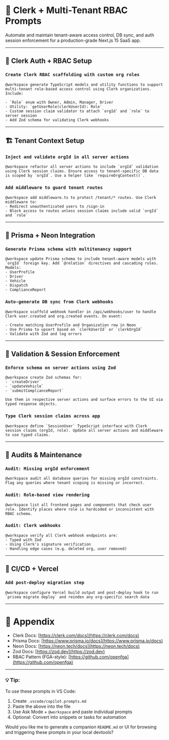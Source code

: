 # 🧠 Clerk + Multi-Tenant RBAC Prompts
Automate and maintain tenant-aware access control, DB sync, and auth session enforcement for a production-grade Next.js 15 SaaS app.

---

## 🔐 Clerk Auth + RBAC Setup

### `Create Clerk RBAC scaffolding with custom org roles`
```prompt
@workspace generate TypeScript models and utility functions to support multi-tenant role-based access control using Clerk organizations. Include:

- `Role` enum with Owner, Admin, Manager, Driver
- Utility: `getUserRole(clerkUserId): Role`
- Custom session claim validator to attach `orgId` and `role` to server session
- Add Zod schema for validating Clerk webhooks
```

---

## 🏗️ Tenant Context Setup

### `Inject and validate orgId in all server actions`

```prompt
@workspace refactor all server actions to include `orgId` validation using Clerk session claims. Ensure access to tenant-specific DB data is scoped by `orgId`. Use a helper like `requireOrgContext()`.
```

### `Add middleware to guard tenant routes`

```prompt
@workspace add middleware.ts to protect /tenant/* routes. Use Clerk middleware to:
- Redirect unauthenticated users to /sign-in
- Block access to routes unless session claims include valid `orgId` and `role`
```

---

## 🧬 Prisma + Neon Integration

### `Generate Prisma schema with multitenancy support`

```prompt
@workspace update Prisma schema to include tenant-aware models with `orgId` foreign key. Add `@relation` directives and cascading rules. Models:
- UserProfile
- Driver
- Vehicle
- Dispatch
- ComplianceReport
```

### `Auto-generate DB sync from Clerk webhooks`

```prompt
@workspace scaffold webhook handler in /api/webhooks/user to handle Clerk user.created and org.created events. On event:

- Create matching UserProfile and Organization row in Neon
- Use Prisma to upsert based on `clerkUserId` or `clerkOrgId`
- Validate with Zod and log errors
```

---

## 🧪 Validation & Session Enforcement

### `Enforce schema on server actions using Zod`

```prompt
@workspace create Zod schemas for:
- `createDriver`
- `updateVehicle`
- `submitComplianceReport`

Use them in respective server actions and surface errors to the UI via typed response objects.
```

### `Type Clerk session claims across app`

```prompt
@workspace define `SessionUser` TypeScript interface with Clerk session claims (orgId, role). Update all server actions and middleware to use typed claims.
```

---

## 🧠 Audits & Maintenance

### `Audit: Missing orgId enforcement`

```prompt
@workspace audit all database queries for missing orgId constraints. Flag any queries where tenant scoping is missing or incorrect.
```

### `Audit: Role-based view rendering`

```prompt
@workspace list all frontend pages and components that check user role. Identify places where role is hardcoded or inconsistent with RBAC schema.
```

### `Audit: Clerk webhooks`

```prompt
@workspace verify all Clerk webhook endpoints are:
- Typed with Zod
- Using Clerk's signature verification
- Handling edge cases (e.g. deleted org, user removed)
```

---

## 🚦 CI/CD + Vercel

### `Add post-deploy migration step`

```prompt
@workspace configure Vercel build output and post-deploy hook to run `prisma migrate deploy` and reindex any org-specific search data
```

---

# 🧰 Appendix

* Clerk Docs: [https://clerk.com/docs](https://clerk.com/docs)
* Prisma Docs: [https://www.prisma.io/docs](https://www.prisma.io/docs)
* Neon Docs: [https://neon.tech/docs](https://neon.tech/docs)
* Zod Docs: [https://zod.dev](https://zod.dev)
* RBAC Pattern (FGA-style): [https://github.com/openfga](https://github.com/openfga)

---

### 💡 Tip:
To use these prompts in VS Code:
1. Create `.vscode/copilot.prompts.md`
2. Paste the above into the file
3. Use Ask Mode + `@workspace` and paste individual prompts
4. Optional: Convert into snippets or tasks for automation

Would you like me to generate a companion `README.md` or UI for browsing and triggering these prompts in your local devtools?
